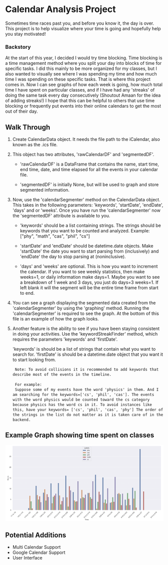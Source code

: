 # Calendar Analysis Project
Sometimes time races past you, and before you know it, the day is over. This project is to help visualize where your time is going and hopefully help you stay motivated!

### Backstory
At the start of this year, I decided I would try time blocking. Time blocking is a time management method where you split your day into blocks of time for specific tasks. I did this mainly to be more organized for my classes, but I also wanted to visually see where I was spending my time and how much time I was spending on these specific tasks. That is where this project comes in. Now I can see graphs of how each week is going, how much total time I have spent on particular classes, and if I have had any 'streaks' of doing the same task every day consecutively (Shoutout Amaan for the idea of adding streaks!) I hope that this can be helpful to others that use time blocking or frequently put events into their online calendars to get the most out of their day.

## Walk Through
1. Create CalendarData object. It needs the file path to the iCalendar, also known as the .ics file.

2. This object has two attributes, 'rawCalendarDF' and 'segmentedDF'.  

    - 'rawCalendarDF' is a DataFrame that contains the name, start time, end time, date, and time elapsed for all the events in your calendar file. 
    
    - 'segmentedDF' is initially None, but will be used to graph and store segmented information.

3. Now, use the 'calendarSegmenter' method on the CalendarData object. This takes in the following parameters: 'keywords', 'startDate', 'endDate', 'days' and or 'weeks'. Once you have run the 'calendarSegmenter' now the 'segmentedDF' attribute is available to you.

    - 'keywords' should be a list containing strings. The strings should be keywords that you want to be counted and analyzed. Example: ["phy", "math", "cas", "phil", "cs"]

    - 'startDate' and 'endDate' should be datetime.date objects. Make 'startDate' the date you want to start parsing from (inclusively) and 'endDate' the day to stop parsing at (noninclusive). 

    - 'days' and 'weeks' are optional. This is how you want to increment the calendar. If you want to see weekly statistics, then make weeks=1, or daily information make days=1. Maybe you want to see a breakdown of 1 week and 3 days, you just do days=3 weeks=1. If left blank it will the segment will be the entire time frame from start to end.

4. You can see a graph displaying the segmented data created from the 'calendarSegmenter' by using the 'graphing' method. Running the 'calendarSegmenter' is required to see the graph. At the bottom of this file is an example of how the graph looks.

5. Another feature is the ability to see if you have been staying consistent in doing your activities. Use the 'keywordStreakFinder' method, which requires the parameters 'keywords' and 'firstDate'. 

    'keywords' is should be a list of strings that contain what you want to search for. 'firstDate' is should be a datetime.date object that you want it to start looking from.

        Note: To avoid collisions it is recommended to add keywords that describe most of the events in the timeline. 
        
        For example: 
        Suppose some of my events have the word 'physics' in them. And I am searching for the keywords=['cs', 'phil', 'cas']. The events with the word physics would be counted toward the cs category because physics has the word cs in it. To avoid instances like this, have your keywords= ['cs', 'phil', 'cas', 'phy'] The order of the strings in the list do not matter as it is taken care of in the backend.


## Example Graph showing time spent on classes
![Example Graph Image](Images/example.png)


## Potential Additions 
* Multi Calendar Support
* Google Calendar Support
* User Interface
